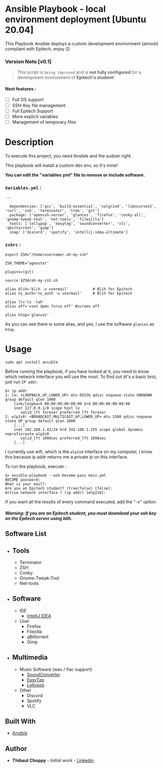 # Ansible Playbook - local environment deployment [Ubuntu 20.04]


This Playbook Ansible deploys a custom development environment (almost) compliant with Epitech, enjoy :wink:

### Version Note [v0.1]

> This script is `being improved` and is __not fully configured__ for a development environment of __Epitech's student__!

#### Next features :

- [ ] Full OS support
- [ ] SSH-Key file management
- [ ] Full Epitech Support
- [ ] More explicit variables
- [ ] Management of temporary files

# Description

To execute this project, you need Ansible and the sudoer right.

This playbook will install a custom dev env, so it's mine!

__You can edit the "variables.yml" file to remove or include software.__

### `Variables.yml` :
```
---

  dependencies: ['gcc', 'build-essential', 'valgrind', 'libncurses5', 'curl', 'zsh', 'terminator', 'tree', 'git']
  package: ['openssh-server', 'glances', 'firefox', 'conky-all', 'gnome-tweak-tool', 'net-tools', 'filezilla']
  tools: ['lollypop', 'easytag', 'soundconverter', 'vlc', 'qbittorrent', 'gimp']
  snap: ['discord', 'spotify', 'intellij-idea-ultimate']
```

### `zshrc` :
```
export ZSH="/home/username/.oh-my-zsh"

ZSH_THEME="agnoster"

plugins=(git)

source $ZSH/oh-my-zsh.sh

alias blih='blih -u usermail'           # Blih for Epitech
alias ns_auth='ns_auth -u usermail'     # Blih for Epitech

alias ll='ls -lah'
alias off='xset dpms force off' #screen off

alias htop='glances'
```
As you can see there is some alias, and yes, I use the software `glances` as `htop`.

# Usage

```
sudo apt install ansible
```

Before running the playbook, if you have looked at it, you need to know which network interface you will use the most.
To find out (it's a basic bro), just run `IP addr`.
```
$> ip addr
1: lo: <LOOPBACK,UP,LOWER_UP> mtu 65536 qdisc noqueue state UNKNOWN group default qlen 1000
    link/loopback 00:00:00:00:00:00 brd 00:00:00:00:00:00
    inet 127.0.0.1/8 scope host lo
       valid_lft forever preferred_lft forever
2: wlp2s0: <BROADCAST,MULTICAST,UP,LOWER_UP> mtu 1500 qdisc noqueue state UP group default qlen 1000
    [...]
    inet 192.168.1.42/24 brd 192.168.1.255 scope global dynamic noprefixroute wlp2s0
       valid_lft 1098sec preferred_lft 1098sec
    [...]
```
I currently use wifi, which is the `wlp2s0` interface on my computer, I know this because ip addr returns me a private ip on this interface. 

To run the playbook, execute :
```
$> ansible-playbook --ask-become-pass main.yml
BECOME password: 
What is your mail?:
Are you an Epitech student? (true/false) [false]:
Active network interface ? (ip addr) [wlp2s0]:
```

If you want all the results of every command executed, add the "-v" option.
##### Warning: If you are an Epitech student, you must download your ssh key on the Epitech server using blih.

## Software List

   * Tools
       -
       - Terminator
       - ZSH
       - Conky
       - Gnome-Tweak-Tool
       - Net-tools

   * Software
       -
       - IDE
            * [IntelliJ IDEA](https://www.jetbrains.com/fr-fr/idea/)
       - User
            * Firefox
            * Filezilla
            * qBittorrent
            * Gimp
   * Multimedia
       - 
       - Music Software (wav / flac support)
            * [SoundConverter](https://doc.ubuntu-fr.org/soundconverter)
            * [EasyTag](https://doc.ubuntu-fr.org/easytag)
            * [Lollypop](https://doc.ubuntu-fr.org/lollypop)
       - Other
            * Discord
            * Spotify
            * VLC

## Built With

* [Ansible](https://docs.ansible.com/ansible/latest/index.html)

## Author

* **Thibaut Choppy** - *Initial work* - [Linkedin](https://www.linkedin.com/in/thibaut-choppy/)